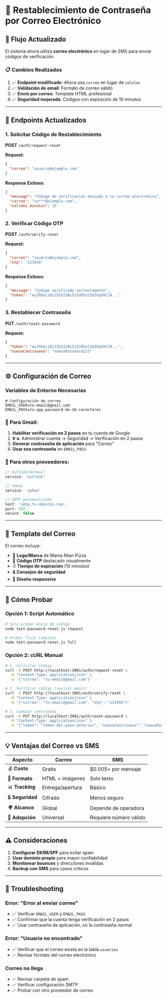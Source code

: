 # 📧 Restablecimiento de Contraseña por Correo Electrónico

## 🔄 Flujo Actualizado

El sistema ahora utiliza **correo electrónico** en lugar de SMS para enviar códigos de verificación.

### 📋 Cambios Realizados

1. ✅ **Endpoint modificado**: Ahora usa `correo` en lugar de `celular`
2. ✅ **Validación de email**: Formato de correo válido
3. ✅ **Envío por correo**: Template HTML profesional
4. ✅ **Seguridad mejorada**: Códigos con expiración de 10 minutos

---

## 🚀 Endpoints Actualizados

### 1. Solicitar Código de Restablecimiento
**POST** `/auth/request-reset`

**Request:**
```json
{
  "correo": "usuario@ejemplo.com"
}
```

**Response Exitoso:**
```json
{
  "message": "Código de verificación enviado a tu correo electrónico",
  "correo": "us***@ejemplo.com",
  "validez_minutos": 10
}
```

### 2. Verificar Código OTP
**POST** `/auth/verify-reset`

**Request:**
```json
{
  "correo": "usuario@ejemplo.com",
  "otp": "123456"
}
```

**Response Exitoso:**
```json
{
  "message": "Código verificado correctamente",
  "token": "eyJhbGciOiJIUzI1NiIsInR5cCI6IkpXVCJ9..."
}
```

### 3. Restablecer Contraseña
**PUT** `/auth/reset-password`

**Request:**
```json
{
  "token": "eyJhbGciOiJIUzI1NiIsInR5cCI6IkpXVCJ9...",
  "nuevaContrasena": "nuevaPassword123"
}
```

---

## ⚙️ Configuración de Correo

### Variables de Entorno Necesarias

```env
# Configuración de correo
EMAIL_USER=tu-email@gmail.com
EMAIL_PASS=tu-app-password-de-16-caracteres
```

### 📧 Para Gmail:

1. **Habilitar verificación en 2 pasos** en tu cuenta de Google
2. **Ir a**: Administrar cuenta → Seguridad → Verificación en 2 pasos
3. **Generar contraseña de aplicación** para "Correo"
4. **Usar esa contraseña** en `EMAIL_PASS`

### 📧 Para otros proveedores:

```javascript
// Outlook/Hotmail
service: 'outlook'

// Yahoo
service: 'yahoo'

// SMTP personalizado
host: 'smtp.tu-dominio.com',
port: 587,
secure: false
```

---

## 🎨 Template del Correo

El correo incluye:
- 🍕 **Logo/Marca** de Mama Mian Pizza
- 🔐 **Código OTP** destacado visualmente
- ⏰ **Tiempo de expiración** (10 minutos)
- 🔒 **Consejos de seguridad**
- 📱 **Diseño responsive**

---

## 🧪 Cómo Probar

### Opción 1: Script Automático
```bash
# Solo probar envío de código
node test-password-reset.js request

# Probar flujo completo
node test-password-reset.js full
```

### Opción 2: cURL Manual
```bash
# 1. Solicitar código
curl -X POST http://localhost:3001/auth/request-reset \
  -H "Content-Type: application/json" \
  -d '{"correo": "tu-email@gmail.com"}'

# 2. Verificar código (revisar email)
curl -X POST http://localhost:3001/auth/verify-reset \
  -H "Content-Type: application/json" \
  -d '{"correo": "tu-email@gmail.com", "otp": "123456"}'

# 3. Cambiar contraseña
curl -X PUT http://localhost:3001/auth/reset-password \
  -H "Content-Type: application/json" \
  -d '{"token": "token-del-paso-anterior", "nuevaContrasena": "nuevaPassword123"}'
```

---

## 💡 Ventajas del Correo vs SMS

| Aspecto | Correo | SMS |
|---------|--------|-----|
| 💰 **Costo** | Gratis | $0.005+ por mensaje |
| 🎨 **Formato** | HTML + imágenes | Solo texto |
| 📊 **Tracking** | Entrega/apertura | Básico |
| 🔒 **Seguridad** | Cifrado | Menos seguro |
| 🌍 **Alcance** | Global | Depende de operadora |
| 📱 **Adopción** | Universal | Requiere número válido |

---

## ⚠️ Consideraciones

1. **Configurar DKIM/SPF** para evitar spam
2. **Usar dominio propio** para mayor confiabilidad
3. **Monitorear bounces** y direcciones inválidas
4. **Backup con SMS** para casos críticos

---

## 🔧 Troubleshooting

### Error: "Error al enviar correo"
- ✅ Verificar `EMAIL_USER` y `EMAIL_PASS`
- ✅ Confirmar que la cuenta tenga verificación en 2 pasos
- ✅ Usar contraseña de aplicación, no la contraseña normal

### Error: "Usuario no encontrado"
- ✅ Verificar que el correo exista en la tabla `usuarios`
- ✅ Revisar formato del correo electrónico

### Correo no llega
- ✅ Revisar carpeta de spam
- ✅ Verificar configuración SMTP
- ✅ Probar con otro proveedor de correo
